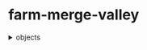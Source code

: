 # farm-merge-valley
<details>
<summary>objects</summary>
  
| object name | code name | image |
| --- | --- | --- |
| 1 | 1 | 1 |
| --- | --- | --- |
|  |  |  |
|  |  |  |

</details>
